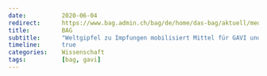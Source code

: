 ```yaml
---
date:          2020-06-04
redirect:      https://www.bag.admin.ch/bag/de/home/das-bag/aktuell/medienmitteilungen.msg-id-79345.html
title:         BAG
subtitle:      "Weltgipfel zu Impfungen mobilisiert Mittel für GAVI und ihre Covid-19 Aktivitäten"
timeline:      true
categories:    Wissenschaft
tags:          [bag, gavi]
---
```

